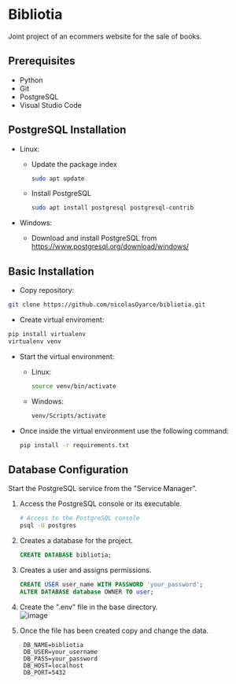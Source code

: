 # Bibliotia
Joint project of an ecommers website for the sale of books. 

## Prerequisites
  - Python
  - Git
  - PostgreSQL
  - Visual Studio Code


## PostgreSQL Installation
  - Linux: 
    - Update the package index
      ```bash
      sudo apt update
      ```
    
    - Install PostgreSQL
      ```bash
      sudo apt install postgresql postgresql-contrib
      ```
      
  - Windows:
    
    - Download and install PostgreSQL from https://www.postgresql.org/download/windows/
      

## Basic Installation

  - Copy repository:
  ```bash
  git clone https://github.com/nicolasOyarce/bibliotia.git
  ```
  - Create virtual enviroment:
  ```bash
  pip install virtualenv
  virtualenv venv
  ```

  - Start the virtual environment:
    
      - Linux:
        ```bash
        source venv/bin/activate
        ```

      - Windows:
        ```bash
        venv/Scripts/activate
        ```
        
  - Once inside the virtual environment use the following command:
    ```bash
    pip install -r requirements.txt
    ```

## Database Configuration
  Start the PostgreSQL service from the "Service Manager".

  1. Access the PostgreSQL console or its executable.
      ```bash
      # Access to the PostgreSQL console
      psql -U postgres
      ```

  2. Creates a database for the project.
      ```sql
      CREATE DATABASE bibliotia;
      ```
    
  3. Creates a user and assigns permissions.
      ```sql
      CREATE USER user_name WITH PASSWORD 'your_password';
      ALTER DATABASE database OWNER TO user;
      ```
      
  4. Create the ".env" file in the base directory.<br>
      ![image](https://github.com/nicolasOyarce/bibliotia/assets/101960895/27e20064-fbe6-4987-8f15-1d00203ece48)

  5. Once the file has been created copy and change the data.
     ```.env
      DB_NAME=bibliotia
      DB_USER=your_username
      DB_PASS=your_password
      DB_HOST=localhost
      DB_PORT=5432
     ```
      


  
